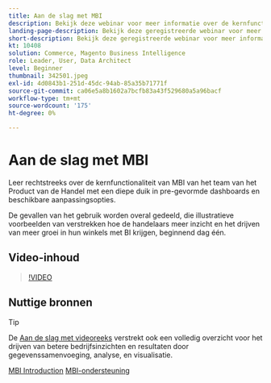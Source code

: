 ```yaml
---
title: Aan de slag met MBI
description: Bekijk deze webinar voor meer informatie over de kernfunctionaliteit van MBI voor je Adobe Commerce of Magento Open Source-winkel.
landing-page-description: Bekijk deze geregistreerde webinar voor meer informatie over de kernfunctionaliteit van MBI voor je Adobe Commerce of Magento Open Source-winkel.
short-description: Bekijk deze geregistreerde webinar voor meer informatie over de kernfunctionaliteit van MBI voor je Adobe Commerce of Magento Open Source-winkel.
kt: 10408
solution: Commerce, Magento Business Intelligence
role: Leader, User, Data Architect
level: Beginner
thumbnail: 342501.jpeg
exl-id: 4d0843b1-251d-45dc-94ab-85a35b71771f
source-git-commit: ca06e5a8b1602a7bcfb83a43f529680a5a96bacf
workflow-type: tm+mt
source-wordcount: '175'
ht-degree: 0%

---
```


# Aan de slag met MBI

Leer rechtstreeks over de kernfunctionaliteit van MBI van het team van het Product van de Handel met een diepe duik in pre-gevormde dashboards en beschikbare aanpassingsopties.

De gevallen van het gebruik worden overal gedeeld, die illustratieve voorbeelden van verstrekken hoe de handelaars meer inzicht en het drijven van meer groei in hun winkels met BI krijgen, beginnend dag één.

## Video-inhoud

>[!VIDEO](https://video.tv.adobe.com/v/342501?quality=12&learn=on)

## Nuttige bronnen

>[!TIP]
>
>De [Aan de slag met videoreeks](https://experienceleague.adobe.com/docs/commerce-learn/tutorials/mbi/introduction/1-overview.html) verstrekt ook een volledig overzicht voor het drijven van betere bedrijfsinzichten en resultaten door gegevenssamenvoeging, analyse, en visualisatie.

[MBI Introduction](https://experienceleague.adobe.com/docs/commerce-business-intelligence/mbi/getting-started.html)
[MBI-ondersteuning](https://experienceleague.adobe.com/docs/commerce-knowledge-base/kb/troubleshooting/miscellaneous/mbi-service-policies.html)
